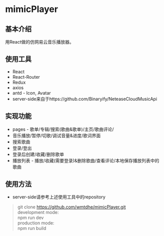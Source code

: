 # mimicPlayer
## 基本介绍
用React做的仿网易云音乐播放器。
## 使用工具
* React
* React-Router
* Redux
* axios
* antd - Icon, Avatar
* server-side来自于https://github.com/Binaryify/NeteaseCloudMusicApi
## 实现功能
* pages - 歌单/专辑/搜索(歌曲&歌单)/主页/歌曲评论/
* 音乐播放/暂停/切歌/调试音量&进度/歌词界面
* 搜索歌曲
* 登录/登出
* 登录后创建/收藏/删除歌单
* 播放列表 - 播放/收藏(需要登录)&删除歌曲/查看评论/本地保存播放列表中的歌曲
## 使用方法
* server-side请参考上述使用工具中的repository
> git clone https://github.com/wmtdhe/mimicPlayer.git <br>
> development mode: <br>
> npm run dev <br>
> production mode: <br>
> npm run build <br>
